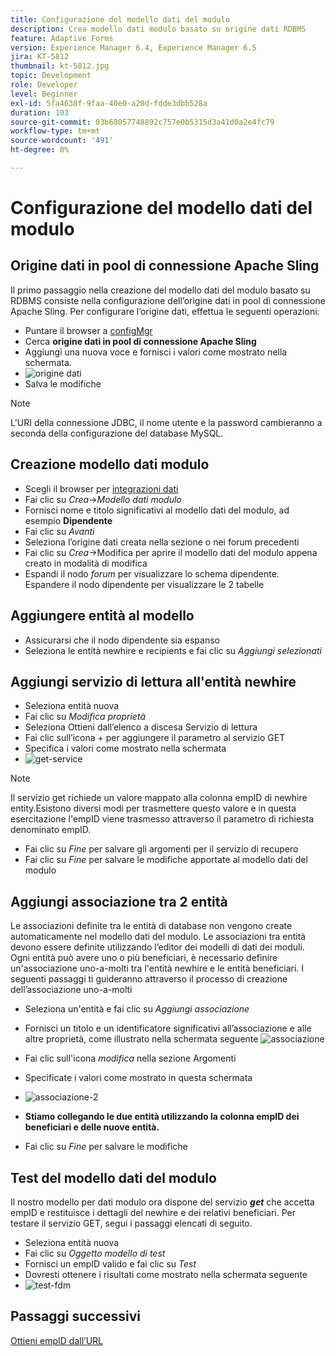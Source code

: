 ```yaml
---
title: Configurazione del modello dati del modulo
description: Crea modello dati modulo basato su origine dati RDBMS
feature: Adaptive Forms
version: Experience Manager 6.4, Experience Manager 6.5
jira: KT-5812
thumbnail: kt-5812.jpg
topic: Development
role: Developer
level: Beginner
exl-id: 5fa4638f-9faa-40e0-a20d-fdde3dbb528a
duration: 103
source-git-commit: 03b68057748892c757e0b5315d3a41d0a2e4fc79
workflow-type: tm+mt
source-wordcount: '491'
ht-degree: 0%

---
```


# Configurazione del modello dati del modulo

## Origine dati in pool di connessione Apache Sling

Il primo passaggio nella creazione del modello dati del modulo basato su RDBMS consiste nella configurazione dell’origine dati in pool di connessione Apache Sling. Per configurare l’origine dati, effettua le seguenti operazioni:

* Puntare il browser a [configMgr](http://localhost:4502/system/console/configMgr)
* Cerca **origine dati in pool di connessione Apache Sling**
* Aggiungi una nuova voce e fornisci i valori come mostrato nella schermata.
* ![origine dati](assets/data-source.png)
* Salva le modifiche

>[!NOTE]
>L&#39;URI della connessione JDBC, il nome utente e la password cambieranno a seconda della configurazione del database MySQL.


## Creazione modello dati modulo

* Scegli il browser per [integrazioni dati](http://localhost:4502/aem/forms.html/content/dam/formsanddocuments-fdm)
* Fai clic su _Crea_->_Modello dati modulo_
* Fornisci nome e titolo significativi al modello dati del modulo, ad esempio **Dipendente**
* Fai clic su _Avanti_
* Seleziona l’origine dati creata nella sezione o nei forum precedenti
* Fai clic su _Crea_->Modifica per aprire il modello dati del modulo appena creato in modalità di modifica
* Espandi il nodo _forum_ per visualizzare lo schema dipendente. Espandere il nodo dipendente per visualizzare le 2 tabelle

## Aggiungere entità al modello

* Assicurarsi che il nodo dipendente sia espanso
* Seleziona le entità newhire e recipients e fai clic su _Aggiungi selezionati_

## Aggiungi servizio di lettura all&#39;entità newhire

* Seleziona entità nuova
* Fai clic su _Modifica proprietà_
* Seleziona Ottieni dall’elenco a discesa Servizio di lettura
* Fai clic sull’icona + per aggiungere il parametro al servizio GET
* Specifica i valori come mostrato nella schermata
* ![get-service](assets/get-service.png)
>[!NOTE]
> Il servizio get richiede un valore mappato alla colonna empID di newhire entity.Esistono diversi modi per trasmettere questo valore e in questa esercitazione l&#39;empID viene trasmesso attraverso il parametro di richiesta denominato empID.
* Fai clic su _Fine_ per salvare gli argomenti per il servizio di recupero
* Fai clic su _Fine_ per salvare le modifiche apportate al modello dati del modulo

## Aggiungi associazione tra 2 entità

Le associazioni definite tra le entità di database non vengono create automaticamente nel modello dati del modulo. Le associazioni tra entità devono essere definite utilizzando l’editor dei modelli di dati dei moduli. Ogni entità può avere uno o più beneficiari, è necessario definire un&#39;associazione uno-a-molti tra l&#39;entità newhire e le entità beneficiari.
I seguenti passaggi ti guideranno attraverso il processo di creazione dell’associazione uno-a-molti

* Seleziona un&#39;entità e fai clic su _Aggiungi associazione_
* Fornisci un titolo e un identificatore significativi all’associazione e alle altre proprietà, come illustrato nella schermata seguente
  ![associazione](assets/association-entities-1.png)

* Fai clic sull&#39;icona _modifica_ nella sezione Argomenti

* Specificate i valori come mostrato in questa schermata
* ![associazione-2](assets/association-entities.png)
* **Stiamo collegando le due entità utilizzando la colonna empID dei beneficiari e delle nuove entità.**
* Fai clic su _Fine_ per salvare le modifiche

## Test del modello dati del modulo

Il nostro modello per dati modulo ora dispone del servizio **_get_** che accetta empID e restituisce i dettagli del newhire e dei relativi beneficiari. Per testare il servizio GET, segui i passaggi elencati di seguito.

* Seleziona entità nuova
* Fai clic su _Oggetto modello di test_
* Fornisci un empID valido e fai clic su _Test_
* Dovresti ottenere i risultati come mostrato nella schermata seguente
* ![test-fdm](assets/test-form-data-model.png)

## Passaggi successivi

[Ottieni empID dall’URL](./get-request-parameter.md)